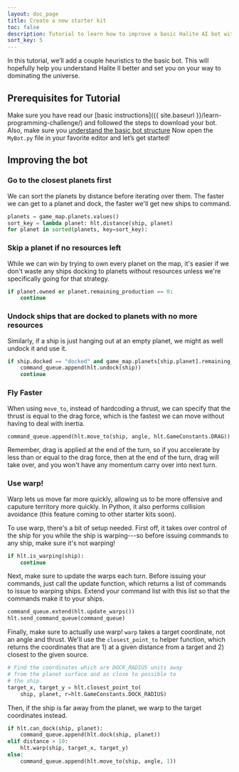 ```yaml
---
layout: doc_page
title: Create a new starter kit
toc: false
description: Tutorial to learn how to improve a basic Halite AI bot with a few heuristics as an easy way to get started playing in the Halite AI competition.
sort_key: 5
---
```


In this tutorial, we’ll add a couple heuristics to the basic bot. This will hopefully help you understand Halite II better and set you on your way to dominating the universe.

## Prerequisites for Tutorial

Make sure you have read our [basic instructions]({{ site.baseurl }}/learn-programming-challenge/) and followed the steps to download your bot. Also, make sure you [understand the basic bot structure](understand_your_bot.md)
Now open the `MyBot.py` file in your favorite editor and let’s get started!

## Improving the bot

### Go to the closest planets first

We can sort the planets by distance before iterating over them. The faster we can get to a planet and dock, the faster we'll get new ships to command.

```python
planets = game_map.planets.values()
sort_key = lambda planet: hlt.distance(ship, planet)
for planet in sorted(planets, key=sort_key):
```

### Skip a planet if no resources left

While we can win by trying to own every planet on the map, it's easier if we don't waste any ships docking to planets without resources unless we're specifically going for that strategy.

```python
if planet.owned or planet.remaining_production == 0:
    continue
```

### Undock ships that are docked to planets with no more resources

Similarly, if a ship is just hanging out at an empty planet, we might as well undock it and use it.

```python
if ship.docked == "docked" and game_map.planets[ship.planet].remaining_production == 0:
    command_queue.append(hlt.undock(ship))
    continue
```

### Fly Faster

When using `move_to`, instead of hardcoding a thrust, we can specify that the thrust is equal to the drag force, which is the fastest we can move without having to deal with inertia.

```python
command_queue.append(hlt.move_to(ship, angle, hlt.GameConstants.DRAG))
```

Remember, drag is applied at the end of the turn, so if you accelerate by less than or equal to the drag force, then at the end of the turn, drag will take over, and you won't have any momentum carry over into next turn.

### Use warp!

Warp lets us move far more quickly, allowing us to be more offensive and caputure territory more quickly. In Python, it also performs collision avoidance (this feature coming to other starter kits soon).

To use warp, there's a bit of setup needed. First off, it takes over control of the ship for you while the ship is warping---so before issuing commands to any ship, make sure it's not warping!

```python
if hlt.is_warping(ship):
    continue
```

Next, make sure to update the warps each turn. Before issuing your commands, just call the update function, which returns a list of commands to issue to warping ships. Extend your command list with this list so that the commands make it to your ships.

```python
command_queue.extend(hlt.update_warps())
hlt.send_command_queue(command_queue)
```

Finally, make sure to actually use warp! `warp` takes a target coordinate, not an angle and thrust. We'll use the `closest_point_to` helper function, which returns the coordinates that are 1) at a given distance from a target and 2) closest to the given source.

```python
# Find the coordinates which are DOCK_RADIUS units away
# from the planet surface and as close to possible to
# the ship.
target_x, target_y = hlt.closest_point_to(
    ship, planet, r=hlt.GameConstants.DOCK_RADIUS)
```

Then, if the ship is far away from the planet, we warp to the target coordinates instead.

```python
if hlt.can_dock(ship, planet):
    command_queue.append(hlt.dock(ship, planet))
elif distance > 10:
    hlt.warp(ship, target_x, target_y)
else:
    command_queue.append(hlt.move_to(ship, angle, 1))
```

